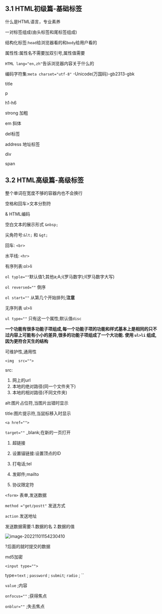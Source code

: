 ## 3.1 HTML初级篇-基础标签

什么是HTML语言，专业素养

一对标签组成(由头标签和尾标签组成)

结构化标签:`head`给浏览器看的和`body`给用户看的

属性性:属性名不需要加双引号,属性值需要

`HTML lang="en,zh"`告诉浏览器内容关于什么的

编码字符集:`meta charset="utf-8"`  -Unicode(万国码)-gb2313-gbk

title

p

h1-h6

strong 加粗

em 斜体

del标签

address 地址标签

div

span

## 3.2 HTML高级篇-高级标签

整个单词在宽度不够的容器内也不会换行

空格和回车>文本分割符

& HTML编码

空白文本的展示形式 `&nbsp;`

尖角符号:`&lt;` 和 `&gt;` 

回车: `<br>`

水平线: `<hr>`



有序列表:ol>li

`ol typle=""`默认值1;其他a;A;i(罗马数字);I(罗马数字大写)

`ol reversed=""` 倒序

`ol start=""` 从第几个开始排列;**注意**



无序列表 ul>li

`ul type=""` 只有这一个属性;默认值`disc`

**一个功能有很多功能子项组成,每一个功能子项的功能和样式基本上是相同的只不过内容上可能有小小的差异,很多的功能子项组成了一个大功能.  使用 `ul>li` 组成,因为更符合天生的结构**

可维护性,通用性



`<img  src="">` 

src:

1. 网上的url
2. 本地的绝对路径(同一个文件夹下)
3. 本地的相对路径(不同文件夹)

alt:图片占位符,当图片出错时显示

title:图片提示符,当鼠标移入时显示



`<a href="">` 

`target=""` _blank;在新的一页打开

1. 超链接

2. 设置锚链接:设置顶点的ID
3. 打电话;tel
4. 发邮件;mailto
5. 协议限定符



`<form>`  表单,发送数据

`method ="get/postt"` 发送方式

`action` 发送地址

发送数据需要:1.数据的名 2.数据的值

![image-20221101154230410](E:\文档\Web学习\笔记\HTML笔记\imgs\image-20221101154230410.png)

?后面的就时提交的数据

md5加密



`<input type="">`  

type=`text` ; `password` ; `submit`; `radio` ; ``

`value` ;内容

`onfocus=""` ;获得焦点

`onblur=""` ;失去焦点



